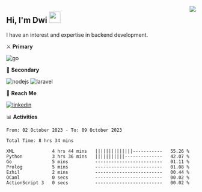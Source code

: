 [<img src="https://komarev.com/ghpvc/?username=masred&color=green&style=flat-square&label=Profile+Views" align="right">](github.com/masred)

## Hi, I'm Dwi <img src="https://raw.githubusercontent.com/MartinHeinz/MartinHeinz/master/wave.gif" width="30px">

I have an interest and expertise in backend development.

⚔️ **Primary**

![go](https://img.shields.io/badge/---?logo=go&label=Golang&style=social)

🔪 **Secondary**

![nodejs](https://img.shields.io/badge/---?logo=node.js&label=Node.js&style=social&logoColor=green)
![laravel](https://img.shields.io/badge/---?logo=laravel&label=Laravel&style=social)

🔗 **Reach Me**

[![linkedin](https://img.shields.io/badge/---?logo=linkedin&label=LinkedIn&style=social)](https://linkedin.com/in/dwifitriyanto)

📊 **Activities**

<!--START_SECTION:waka-->

```all_time
From: 02 October 2023 - To: 09 October 2023

Total Time: 8 hrs 34 mins

XML              4 hrs 44 mins   ||||||||||||||-----------   55.26 %
Python           3 hrs 36 mins   |||||||||||--------------   42.07 %
Go               5 mins          -------------------------   01.11 %
Prolog           5 mins          -------------------------   01.08 %
Ezhil            2 mins          -------------------------   00.44 %
OCaml            0 secs          -------------------------   00.02 %
ActionScript 3   0 secs          -------------------------   00.02 %
```

<!--END_SECTION:waka-->
